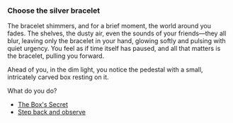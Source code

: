 ### Choose the silver bracelet
The bracelet shimmers, and for a brief moment, the world around you fades. The shelves, the dusty air, even the sounds of your friends—they all blur, leaving only the bracelet in your hand, glowing softly and pulsing with quiet urgency. You feel as if time itself has paused, and all that matters is the bracelet, pulling you forward.

Ahead of you, in the dim light, you notice the pedestal with a small, intricately carved box resting on it.

What do you do? 
- [The Box's Secret](the_box_secret.md)
- [Step back and observe](intro.md)